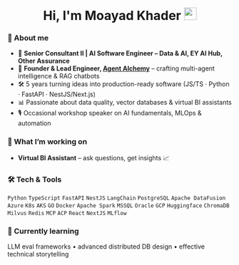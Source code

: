 <!-- Hi there  -->
<h1 align="center">Hi, I'm Moayad Khader <img src="https://media.giphy.com/media/hvRJCLFzcasrR4ia7z/giphy.gif" width="28"></h1>

### 💼 About me
- 🔭 **Senior Consultant II | AI Software Engineer – Data & AI, EY AI Hub, Other Assurance**  
- 🧠 **Founder & Lead Engineer, [Agent Alchemy](https://github.com/Agent-Alchemy)** – crafting multi-agent intelligence & RAG chatbots  
- 🛠️ 5 years turning ideas into production-ready software (JS/TS · Python · FastAPI · NestJS/Next.js)  
- 📊 Passionate about data quality, vector databases & virtual BI assistants  
- 🎙️ Occasional workshop speaker on AI fundamentals, MLOps & automation  

### 🚀 What I’m working on
- **Virtual BI Assistant** – ask questions, get insights 📈  

### 🛠️ Tech & Tools
`Python` `TypeScript` `FastAPI` `NestJS` `LangChain` `PostgreSQL` `Apache DataFusion` `Azure` `K8s` `AKS` `GO` `Docker` 
`Apache Spark` `MSSQL` `Oracle` `GCP` `Huggingface` `ChromaDB` `Milvus` `Redis` `MCP` `ACP` `React` `NextJS` `MLflow`

### 🌱 Currently learning
LLM eval frameworks • advanced distributed DB design • effective technical storytelling
